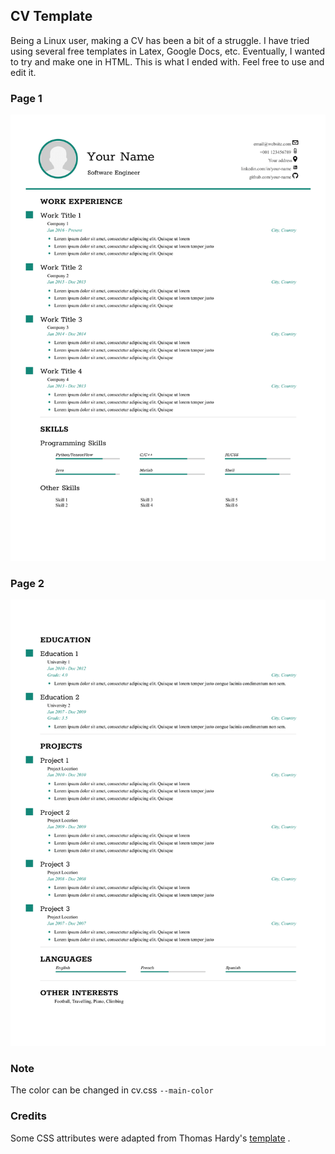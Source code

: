 ## CV Template
Being a Linux user, making a CV has been a bit of a struggle. I have tried using several free templates in Latex, Google Docs, etc. Eventually, I wanted to try and make one in HTML. This is what I ended with. Feel free to use and edit it.

### Page 1
![ ](./pdf_samples/CV_1_as_images/CV_1-1.png?v=4&s=100) 

### Page 2
![ ](./pdf_samples/CV_1_as_images/CV_1-2.png?v=4&s=100)

### Note
The color can be changed in cv.css ```--main-color```

### Credits
Some CSS attributes were adapted from Thomas Hardy's [template](http://www.thomashardy.me.uk/free-responsive-html-css3-cv-template) . 
